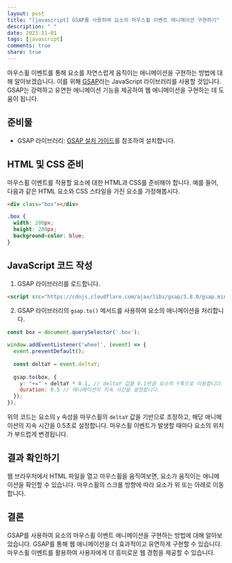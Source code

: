 ```yaml
---
layout: post
title: "[javascript] GSAP를 사용하여 요소의 마우스휠 이벤트 애니메이션 구현하기"
description: " "
date: 2023-11-01
tags: [javascript]
comments: true
share: true
---
```


마우스휠 이벤트를 통해 요소를 자연스럽게 움직이는 애니메이션을 구현하는 방법에 대해 알아보겠습니다. 이를 위해 [GSAP](https://greensock.com/gsap/)라는 JavaScript 라이브러리를 사용할 것입니다. GSAP는 강력하고 유연한 애니메이션 기능을 제공하여 웹 애니메이션을 구현하는 데 도움이 됩니다.

## 준비물

- GSAP 라이브러리: [GSAP 설치 가이드](https://greensock.com/docs/Installation)를 참조하여 설치합니다.

## HTML 및 CSS 준비

마우스휠 이벤트를 적용할 요소에 대한 HTML과 CSS를 준비해야 합니다. 예를 들어, 다음과 같은 HTML 요소와 CSS 스타일을 가진 요소를 가정해봅시다.

```html
<div class="box"></div>
```

```css
.box {
  width: 200px;
  height: 200px;
  background-color: blue;
}
```

## JavaScript 코드 작성

1. GSAP 라이브러리를 로드합니다.

```html
<script src="https://cdnjs.cloudflare.com/ajax/libs/gsap/3.8.0/gsap.min.js"></script>
```

2. GSAP 라이브러리의 `gsap.to()` 메서드를 사용하여 요소의 애니메이션을 처리합니다.

```javascript
const box = document.querySelector('.box');

window.addEventListener('wheel', (event) => {
  event.preventDefault();
  
  const deltaY = event.deltaY;
  
  gsap.to(box, {
    y: "+=" + deltaY * 0.1, // deltaY 값을 0.1만큼 요소의 Y축으로 이동합니다.
    duration: 0.5 // 애니메이션의 지속 시간을 설정합니다.
  });
});
```

위의 코드는 요소의 `y` 속성을 마우스휠의 `deltaY` 값을 기반으로 조정하고, 해당 애니메이션의 지속 시간을 0.5초로 설정합니다. 마우스휠 이벤트가 발생할 때마다 요소의 위치가 부드럽게 변경됩니다.

## 결과 확인하기

웹 브라우저에서 HTML 파일을 열고 마우스휠을 움직여보면, 요소가 움직이는 애니메이션을 확인할 수 있습니다. 마우스휠의 스크롤 방향에 따라 요소가 위 또는 아래로 이동합니다.

## 결론

GSAP를 사용하여 요소의 마우스휠 이벤트 애니메이션을 구현하는 방법에 대해 알아보았습니다. GSAP를 통해 웹 애니메이션을 더 효과적이고 유연하게 구현할 수 있습니다. 마우스휠 이벤트를 활용하여 사용자에게 더 흥미로운 웹 경험을 제공할 수 있습니다.